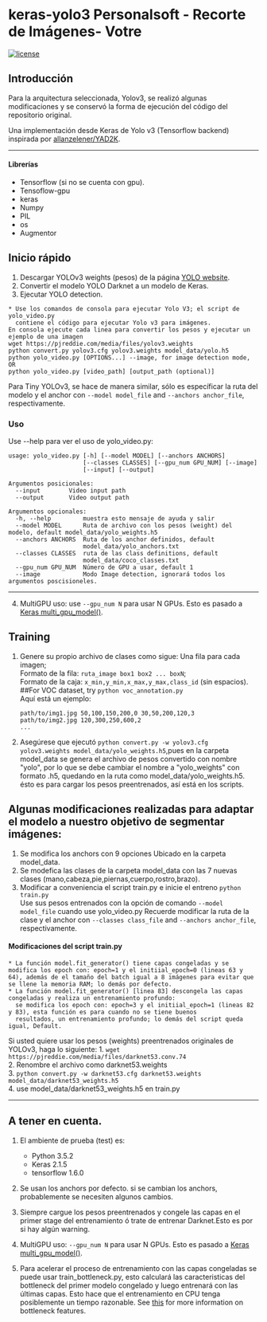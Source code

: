 # keras-yolo3 Personalsoft - Recorte de Imágenes- Votre

[![license](https://img.shields.io/github/license/mashape/apistatus.svg)](LICENSE)

## Introducción
Para la arquitectura seleccionada, Yolov3, se realizó algunas modificaciones y se conservó la forma de ejecución del código 
del repositorio original.

Una implementación desde Keras de Yolo v3 (Tensorflow backend) inspirada por [allanzelener/YAD2K](https://github.com/allanzelener/YAD2K).


---

#### Librerías
- Tensorflow (si no se cuenta con gpu).
- Tensoflow-gpu
- keras 
- Numpy
- PIL
- os
- Augmentor

## Inicio rápido

1. Descargar YOLOv3 weights (pesos) de  la  página [YOLO website](http://pjreddie.com/darknet/yolo/).
2. Convertir el modelo YOLO Darknet a un modelo de Keras.
3. Ejecutar YOLO detection.

```
* Use los comandos de consola para ejecutar Yolo V3; el script de yolo_video.py
  contiene el código para ejecutar Yolo v3 para imágenes.
En consola ejecute cada linea para convertir los pesos y ejecutar un ejemplo de una imagen
wget https://pjreddie.com/media/files/yolov3.weights
python convert.py yolov3.cfg yolov3.weights model_data/yolo.h5
python yolo_video.py [OPTIONS...] --image, for image detection mode, OR
python yolo_video.py [video_path] [output_path (optional)]
```

Para Tiny YOLOv3, se hace de manera similar, sólo es específicar la ruta del modelo y el anchor 
con `--model model_file` and `--anchors anchor_file`, respectivamente.

### Uso
Use --help para ver el uso de yolo_video.py:
```
usage: yolo_video.py [-h] [--model MODEL] [--anchors ANCHORS]
                     [--classes CLASSES] [--gpu_num GPU_NUM] [--image]
                     [--input] [--output]

Argumentos posicionales:
  --input        Video input path
  --output       Video output path

Argumentos opcionales:
  -h, --help         muestra esto mensaje de ayuda y salir
  --model MODEL      Ruta de archivo con los pesos (weight) del modelo, default model_data/yolo_weights.h5
  --anchors ANCHORS  Ruta de los anchor definidos, default
                     model_data/yolo_anchors.txt
  --classes CLASSES  ruta de las class definitions, default
                     model_data/coco_classes.txt
  --gpu_num GPU_NUM  Número de GPU a usar, default 1
  --image            Modo Image detection, ignorará todos los argumentos poscisioneles.
```
---

4. MultiGPU uso: use `--gpu_num N` para usar N GPUs. Esto es pasado a [Keras multi_gpu_model()](https://keras.io/utils/#multi_gpu_model).

## Training

1.  Genere su propio archivo de clases como sigue:
    Una fila para cada imagen;  
    Formato de la fila: `ruta_image box1 box2 ... boxN`;  
    Formato de la caja: `x_min,y_min,x_max,y_max,class_id` (sin espacios).  
    ##For VOC dataset, try `python voc_annotation.py`  
    Aquí está un ejemplo:
    ```
    path/to/img1.jpg 50,100,150,200,0 30,50,200,120,3
    path/to/img2.jpg 120,300,250,600,2
    ...
    ```

2.  Asegúrese que ejecutó `python convert.py -w yolov3.cfg yolov3.weights model_data/yolo_weights.h5`,pues 
    en la carpeta model_data se genera el archivo de pesos convertido con nombre "yolo", por lo que se debe 
    cambiar el nombre a "yolo_weights" con formato .h5, quedando en la ruta como model_data/yolo_weights.h5. 
    ésto es para cargar los pesos preentrenados, así está en los scripts.
    
 ## Algunas modificaciones realizadas para adaptar el modelo a nuestro objetivo de segmentar imágenes:
 1. Se modifica los anchors con 9 opciones Ubicado en la carpeta model_data.
 2. Se modefica las clases de la carpeta model_data con las 7 nuevas clases (mano,cabeza,pie,piernas,cuerpo,rostro,brazo).
 3.  Modificar a conveniencia el script train.py e inicie el entreno
    `python train.py`  
    Use sus pesos entrenados con la opción de comando `--model model_file` cuando use yolo_video.py
    Recuerde modificar la ruta de la clase y el anchor con `--classes class_file` and `--anchors anchor_file`, respectivamente.
  
 #### Modificaciones del script train.py
    * La función model.fit_generator() tiene capas congeladas y se modifica los epoch con: epoch=1 y el initiial_epoch=0 (lineas 63 y         64), además de el tamaño del batch igual a 8 imágenes para evitar que se llene la memoria RAM; lo demás por defecto.
    * La función model.fit_generator() [linea 83] descongela las capas congeladas y realiza un entrenamiento profundo:
      se modifica los epoch con: epoch=3 y el initiial_epoch=1 (lineas 82 y 83), esta función es para cuando no se tiene buenos        
      resultados, un entrenamiento profundo; lo demás del script queda igual, Default.

Si usted quiere usar los pesos (weights) preentrenados originales de YOLOv3, haga lo siguiente:
    1. `wget https://pjreddie.com/media/files/darknet53.conv.74`  
    2. Renombre el archivo como darknet53.weights  
    3. `python convert.py -w darknet53.cfg darknet53.weights model_data/darknet53_weights.h5`  
    4. use model_data/darknet53_weights.h5 en train.py

---

## A tener en cuenta.

1. El ambiente de prueba (test) es:
    - Python 3.5.2
    - Keras 2.1.5
    - tensorflow 1.6.0

2. Se usan los anchors por defecto. si se cambian los anchors, probablemente se necesiten algunos cambios.

5. Siempre cargue los pesos preentrenados y congele las capas en el primer stage del entrenamiento ó trate  de entrenar Darknet.Esto es    por si hay algún warning.

4. MultiGPU uso: `--gpu_num N` para usar N GPUs. Esto es pasado a [Keras multi_gpu_model()](https://keras.io/utils/#multi_gpu_model).

7. Para acelerar el proceso de entrenamiento con las capas congeladas se puede usar train_bottleneck.py, esto 
calculará las caracteristicas del bottleneck  del primer modelo congelado y luego entrenará con las últimas capas.
Esto hace que el entrenamiento en CPU tenga posiblemente un tiempo razonable. See [this](https://blog.keras.io/building-powerful-image-classification-models-using-very-little-data.html) for more information on bottleneck features.

